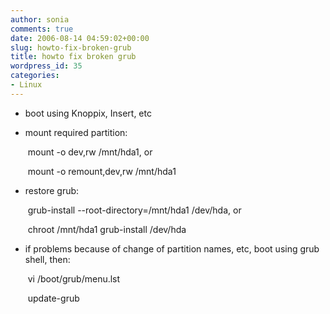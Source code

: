 ```yaml
---
author: sonia
comments: true
date: 2006-08-14 04:59:02+00:00
slug: howto-fix-broken-grub
title: howto fix broken grub
wordpress_id: 35
categories:
- Linux
---
```



	
  * boot using Knoppix, Insert, etc

	
  * mount required partition:



    
    
     mount -o dev,rw /mnt/hda1, or
    
     mount -o remount,dev,rw /mnt/hda1





	
  * restore grub:



    
    
     grub-install --root-directory=/mnt/hda1 /dev/hda, or
    
     chroot /mnt/hda1 grub-install /dev/hda





	
  * if problems because of change of partition names, etc, boot using grub shell, then:



    
    
     vi /boot/grub/menu.lst
    
     update-grub
